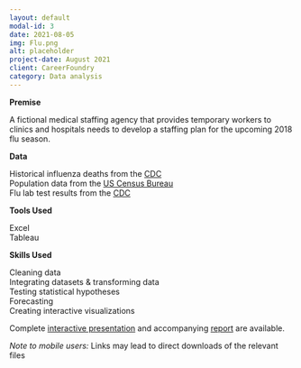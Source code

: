 ```yaml
---
layout: default
modal-id: 3
date: 2021-08-05
img: Flu.png
alt: placeholder
project-date: August 2021
client: CareerFoundry
category: Data analysis
---
```

**Premise**

A fictional medical staffing agency that provides temporary workers to clinics and hospitals needs to develop a staffing plan for the upcoming 2018 flu season.

**Data**

Historical influenza deaths from the [CDC](https://coach-courses-us.s3.amazonaws.com/public/courses/da_program/CDC_Influenza_Deaths_edited.xlsx)  
Population data from the [US Census Bureau](https://coach-courses-us.s3.amazonaws.com/public/courses/data-immersion/A1-A2_Influenza_Project/Census_Population_transformed_202101.csv)  
Flu lab test results from the [CDC](https://images.careerfoundry.com/public/courses/data-immersion/A1-A2_Influenza_Project/CDC_Influenza_Visits.xlsx)

**Tools Used**

Excel  
Tableau

**Skills Used**

Cleaning data  
Integrating datasets & transforming data  
Testing statistical hypotheses  
Forecasting  
Creating interactive visualizations

Complete [interactive presentation](https://public.tableau.com/app/profile/errol.hinkamp/viz/Task2_9_16277387095420/PreparingforInfluenzaSeason) and accompanying [report](https://drive.google.com/file/d/1Qz0ls0WsEB4sbdQYDcwZWozyvzQRLnEI/view?usp=sharing) are available.

_Note to mobile users:_ Links may lead to direct downloads of the relevant files
